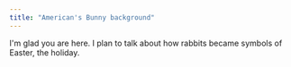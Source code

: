 ```yaml
---
title: "American's Bunny background"
---
```


I'm glad you are here. I plan to talk about how rabbits became symbols of Easter, the holiday.
